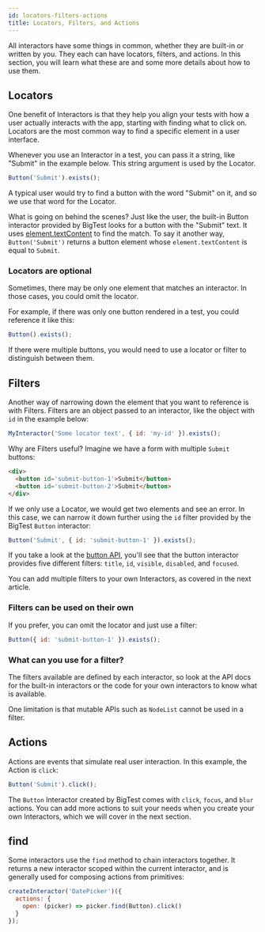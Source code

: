 ```yaml
---
id: locators-filters-actions
title: Locators, Filters, and Actions
---
```


All interactors have some things in common, whether they are built-in or written by you. They each can have locators, filters, and actions.
In this section, you will learn what these are and some more details about how to use them.

## Locators

One benefit of Interactors is that they help you align your tests with how a user actually interacts with the app, starting with finding what to click on.
Locators are the most common way to find a specific element in a user interface.

Whenever you use an Interactor in a test, you can pass it a string, like "Submit" in the example below. This string argument is used by the Locator.

```js
Button('Submit').exists();
```

A typical user would try to find a button with the word "Submit" on it, and so we use that word for the Locator.

What is going on behind the scenes? Just like the user, the built-in Button interactor provided by BigTest looks for a button with the "Submit" text. It uses [element.textContent](/) to find the match. To say it another way, `Button('Submit')` returns a button element whose `element.textContent` is equal to `Submit`.

### Locators are optional

Sometimes, there may be only one element that matches an interactor.
In those cases, you could omit the locator.

For example, if there was only one button 
rendered in a test, you could reference it like this:

```js
Button().exists();
```

If there were multiple buttons, you would need to use a locator or filter to distinguish between them.

## Filters

Another way of narrowing down the element that you want to reference is with Filters. Filters are an object passed to an interactor, like the object with `id` in the example below:

```js
MyInteractor('Some locator text', { id: 'my-id' }).exists();
```

Why are Filters useful? Imagine we have a form with multiple `Submit` buttons:

```html
<div>
  <button id='submit-button-1'>Submit</button>
  <button id='submit-button-2'>Submit</button>
</div>
```

If we only use a Locator, we would get two elements and see an error. In this case, we can narrow it down further using the `id` filter provided by the BigTest `Button` interactor:

```js
Button('Submit', { id: 'submit-button-1' }).exists();
```

If you take a look at the [button API](/), you'll see that the button interactor provides five different filters: `title`, `id`, `visible`, `disabled`, and `focused`.

You can add multiple filters to your own Interactors, as covered in the next article.


### Filters can be used on their own

If you prefer, you can omit the locator and just use a filter:

```js
Button({ id: 'submit-button-1' }).exists();
```

### What can you use for a filter?

The filters available are defined by each interactor, so look at the API docs for the built-in interactors or the code for your own interactors to know what is available.

One limitation is that mutable APIs such as `NodeList` cannot be used in a filter.

## Actions

Actions are events that simulate real user interaction. In this example, the Action is `click`:

```js
Button('Submit').click();
```

The `Button` Interactor created by BigTest comes with `click`, `focus`, and `blur` actions. You can add more actions to suit your needs when you create your own Interactors, which we will cover in the next section.

## find

Some interactors use the `find` method to chain interactors together. It returns a new interactor scoped within the current interactor, and is generally used for composing actions from primitives:

```js
createInteractor('DatePicker')({
  actions: {
    open: (picker) => picker.find(Button).click()
  }
});
```